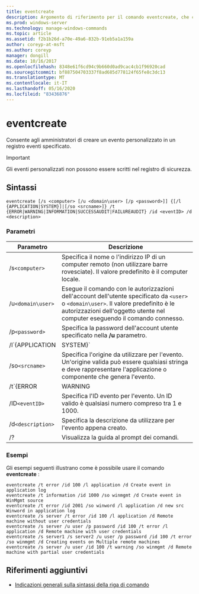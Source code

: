 ```yaml
---
title: eventcreate
description: Argomento di riferimento per il comando eventcreate, che consente a un amministratore di creare un evento personalizzato in un registro eventi specificato.
ms.prod: windows-server
ms.technology: manage-windows-commands
ms.topic: article
ms.assetid: f2b1b26d-a70e-49a6-832b-91eb5a1a159a
author: coreyp-at-msft
ms.author: coreyp
manager: dongill
ms.date: 10/16/2017
ms.openlocfilehash: 8348e61f6cd94c9b660d0ad9cac4cb1f96920cad
ms.sourcegitcommit: bf887504703337f8ad685d778124f65fe8c3dc13
ms.translationtype: MT
ms.contentlocale: it-IT
ms.lasthandoff: 05/16/2020
ms.locfileid: "83436876"
---
```

# <a name="eventcreate"></a>eventcreate

Consente agli amministratori di creare un evento personalizzato in un registro eventi specificato.

> [!IMPORTANT]
> Gli eventi personalizzati non possono essere scritti nel registro di sicurezza.

## <a name="syntax"></a>Sintassi

```
eventcreate [/s <computer> [/u <domain\user> [/p <password>]] {[/l {APPLICATION|SYSTEM}]|[/so <srcname>]} /t {ERROR|WARNING|INFORMATION|SUCCESSAUDIT|FAILUREAUDIT} /id <eventID> /d <description>
```

### <a name="parameters"></a>Parametri

| Parametro | Descrizione |
| --------- |------------ |
| /s`<computer>` | Specifica il nome o l'indirizzo IP di un computer remoto (non utilizzare barre rovesciate). Il valore predefinito è il computer locale. |
| /u`<domain\user>` | Esegue il comando con le autorizzazioni dell'account dell'utente specificato da `<user>` o `<domain\user>`. Il valore predefinito è le autorizzazioni dell'oggetto utente nel computer eseguendo il comando connesso. |
| /p`<password>` | Specifica la password dell'account utente specificato nella **/u** parametro. |
| /l`{APPLICATION | SYSTEM}` | Specifica il nome del registro eventi in cui verrà creato l'evento. I nomi di log validi sono **applicazione** o **sistema**. |
| /so`<srcname>` | Specifica l'origine da utilizzare per l'evento. Un'origine valida può essere qualsiasi stringa e deve rappresentare l'applicazione o componente che genera l'evento. |
| /t`{ERROR | WARNING | INFORMATION | SUCCESSAUDIT | FAILUREAUDIT}` | Specifica il tipo di evento da creare. I tipi validi sono **Error**, **warning**, **Information**, **SuccessAudit**e **FailureAudit**. |
| /ID`<eventID>` | Specifica l'ID evento per l'evento. Un ID valido è qualsiasi numero compreso tra 1 e 1000. |
| /d`<description>` | Specifica la descrizione da utilizzare per l'evento appena creato. |
| /? | Visualizza la guida al prompt dei comandi. |

### <a name="examples"></a>Esempi

Gli esempi seguenti illustrano come è possibile usare il comando **eventcreate** :

```
eventcreate /t error /id 100 /l application /d Create event in application log
eventcreate /t information /id 1000 /so winmgmt /d Create event in WinMgmt source
eventcreate /t error /id 2001 /so winword /l application /d new src Winword in application log
eventcreate /s server /t error /id 100 /l application /d Remote machine without user credentials
eventcreate /s server /u user /p password /id 100 /t error /l application /d Remote machine with user credentials
eventcreate /s server1 /s server2 /u user /p password /id 100 /t error /so winmgmt /d Creating events on Multiple remote machines
eventcreate /s server /u user /id 100 /t warning /so winmgmt /d Remote machine with partial user credentials
```

## <a name="additional-references"></a>Riferimenti aggiuntivi

- [Indicazioni generali sulla sintassi della riga di comando](command-line-syntax-key.md)
